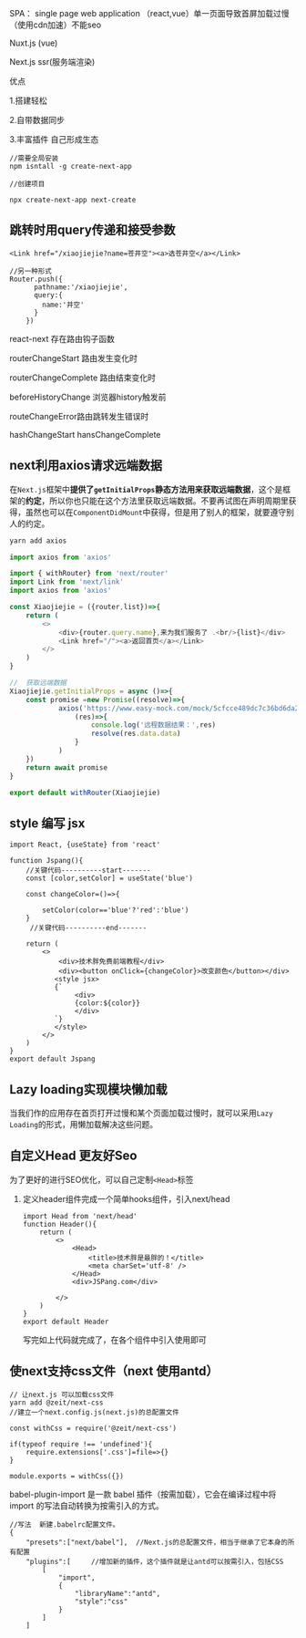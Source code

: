 SPA： single page web application  （react,vue）单一页面导致首屏加载过慢（使用cdn加速）不能seo

Nuxt.js  (vue)

Next.js ssr(服务端渲染)

优点

1.搭建轻松 

2.自带数据同步

3.丰富插件   自己形成生态

```
//需要全局安装 
npm isntall -g create-next-app

//创建项目

npx create-next-app next-create
```

## 跳转时用query传递和接受参数

```
<Link href="/xiaojiejie?name=苍井空"><a>选苍井空</a></Link>

//另一种形式
Router.push({
      pathname:'/xiaojiejie',
      query:{
        name:'井空'
      }
    })
```

react-next 存在路由钩子函数

routerChangeStart 路由发生变化时

routerChangeComplete 路由结束变化时

beforeHistoryChange 浏览器history触发前

routeChangeError路由跳转发生错误时

hashChangeStart hansChangeComplete

## next利用axios请求远端数据

在`Next.js`框架中**提供了`getInitialProps`静态方法用来获取远端数据**，这个是框架的**约定**，所以你也只能在这个方法里获取远端数据。不要再试图在声明周期里获得，虽然也可以在`ComponentDidMount`中获得，但是用了别人的框架，就要遵守别人的约定。

```js
yarn add axios

import axios from 'axios'

import { withRouter} from 'next/router'
import Link from 'next/link'
import axios from 'axios'

const Xiaojiejie = ({router,list})=>{
    return (
        <>
            <div>{router.query.name},来为我们服务了 .<br/>{list}</div>
            <Link href="/"><a>返回首页</a></Link>
        </>
    )
}

//  获取远端数据
Xiaojiejie.getInitialProps = async ()=>{
    const promise =new Promise((resolve)=>{
            axios('https://www.easy-mock.com/mock/5cfcce489dc7c36bd6da2c99/xiaojiejie/getList').then(
                (res)=>{
                    console.log('远程数据结果：',res)
                    resolve(res.data.data)
                }
            )
    })
    return await promise
}

export default withRouter(Xiaojiejie)
```

## style 编写 jsx

```
import React, {useState} from 'react'

function Jspang(){
    //关键代码----------start-------
    const [color,setColor] = useState('blue')

    const changeColor=()=>{

        setColor(color=='blue'?'red':'blue')
    }
     //关键代码----------end-------

    return (
        <>
            <div>技术胖免费前端教程</div>
            <div><button onClick={changeColor}>改变颜色</button></div>
           <style jsx>
           {`
           		<div>
           		{color:${color}}
           		</div>
           `}
           </style>
        </>
    )
}
export default Jspang
```

## Lazy loading实现模块懒加载

当我们作的应用存在首页打开过慢和某个页面加载过慢时，就可以采用`Lazy Loading`的形式，用懒加载解决这些问题。

## 自定义Head 更友好Seo

为了更好的进行SEO优化，可以自己定制`<Head>`标签

1. 定义header组件完成一个简单hooks组件，引入next/head

   ```
   import Head from 'next/head'
   function Header(){ 
       return (
           <>
               <Head>
                   <title>技术胖是最胖的！</title>
                   <meta charSet='utf-8' />
               </Head>
               <div>JSPang.com</div>
   
           </> 
       )
   }
   export default Header
   ```

   写完如上代码就完成了，在各个组件中引入使用即可



## 使next支持css文件（next 使用antd）

```
// 让next.js 可以加载css文件 
yarn add @zeit/next-css
//建立一个next.config.js(next.js)的总配置文件

const withCss = require('@zeit/next-css')

if(typeof require !== 'undefined'){
    require.extensions['.css']=file=>{}
}

module.exports = withCss({})
```

babel-plugin-import 是一款 babel 插件（按需加载），它会在编译过程中将 import 的写法自动转换为按需引入的方式。

```
//写法  新建.babelrc配置文件。
{
    "presets":["next/babel"],  //Next.js的总配置文件，相当于继承了它本身的所有配置
    "plugins":[     //增加新的插件，这个插件就是让antd可以按需引入，包括CSS
        [
            "import",
            {
                "libraryName":"antd",
                "style":"css"
            }
        ]
    ]

```

